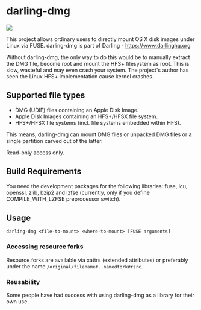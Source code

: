 # darling-dmg

<a href="http://teamcity.dolezel.info/viewType.html?buildTypeId=DarlingDmg_Build&guest=1">
<img src="http://teamcity.dolezel.info/app/rest/builds/buildType:(id:DarlingDmg_Build)/statusIcon"/>
</a>

This project allows ordinary users to directly mount OS X disk images under Linux via FUSE. darling-dmg is part of Darling - https://www.darlinghq.org

Without darling-dmg, the only way to do this would be to manually extract the DMG file, become root and mount the HFS+ filesystem as root. This is slow, wasteful and may even crash your system. The project's author has seen the Linux HFS+ implementation cause kernel crashes.

## Supported file types

* DMG (UDIF) files containing an Apple Disk Image.
* Apple Disk Images containing an HFS+/HFSX file system.
* HFS+/HFSX file systems (incl. file systems embedded within HFS).

This means, darling-dmg can mount DMG files or unpacked DMG files or a single partition carved out of the latter.

Read-only access only.

## Build Requirements

You need the development packages for the following libraries: fuse, icu, openssl, zlib, bzip2 and [lzfse](https://github.com/lzfse/lzfse) (currently, only if you define COMPILE_WITH_LZFSE preprocessor switch).

## Usage

    darling-dmg <file-to-mount> <where-to-mount> [FUSE arguments]

### Accessing resource forks

Resource forks are available via xattrs (extended attributes) or preferably under the name ````/original/filename#..namedfork#rsrc````.

### Reusability

Some people have had success with using darling-dmg as a library for their own use.

